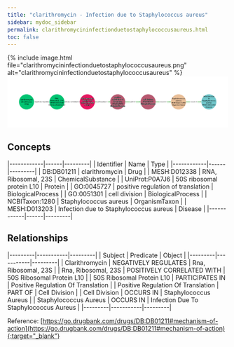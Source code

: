 ```yaml
---
title: "clarithromycin - Infection due to Staphylococcus aureus"
sidebar: mydoc_sidebar
permalink: clarithromycininfectionduetostaphylococcusaureus.html
toc: false 
---
```


{% include image.html file="clarithromycininfectionduetostaphylococcusaureus.png" alt="clarithromycininfectionduetostaphylococcusaureus" %}![Path Visualization](/images/clarithromycininfectionduetostaphylococcusaureus.png)

## Concepts

|------------|------|---------|
| Identifier | Name | Type    |
|------------|------|---------|
| DB:DB01211 | clarithromycin | Drug |
| MESH:D012338 | RNA, Ribosomal, 23S | ChemicalSubstance |
| UniProt:P0A7J6 | 50S ribosomal protein L10 | Protein |
| GO:0045727 | positive regulation of translation | BiologicalProcess |
| GO:0051301 | cell division | BiologicalProcess |
| NCBITaxon:1280 | Staphylococcus aureus | OrganismTaxon |
| MESH:D013203 | Infection due to Staphylococcus aureus | Disease |
|------------|------|---------|

## Relationships

|---------|-----------|---------|
| Subject | Predicate | Object  |
|---------|-----------|---------|
| Clarithromycin | NEGATIVELY REGULATES | Rna, Ribosomal, 23S |
| Rna, Ribosomal, 23S | POSITIVELY CORRELATED WITH | 50S Ribosomal Protein L10 |
| 50S Ribosomal Protein L10 | PARTICIPATES IN | Positive Regulation Of Translation |
| Positive Regulation Of Translation | PART OF | Cell Division |
| Cell Division | OCCURS IN | Staphylococcus Aureus |
| Staphylococcus Aureus | OCCURS IN | Infection Due To Staphylococcus Aureus |
|---------|-----------|---------|

Reference: [https://go.drugbank.com/drugs/DB:DB01211#mechanism-of-action](https://go.drugbank.com/drugs/DB:DB01211#mechanism-of-action){:target="_blank"}
